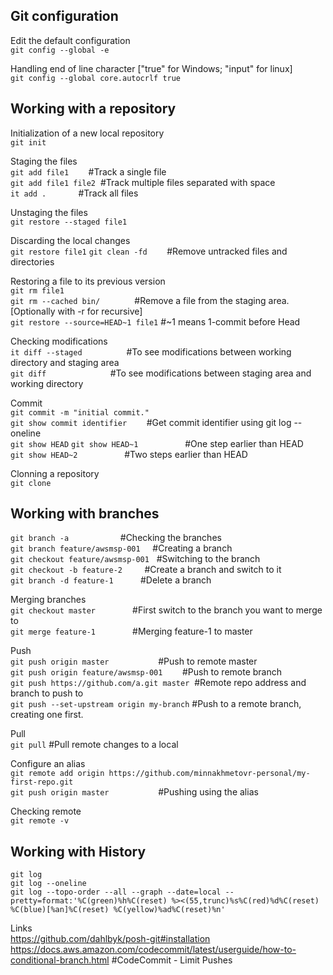 ## Git configuration

Edit the default configuration <br />
`git config --global -e` <br />

Handling end of line character ["true" for Windows; "input" for linux] <br />
`git config --global core.autocrlf true`<br />

## Working with a repository

Initialization of a new local repository <br />
`git init`<br />

Staging the files <br />
`git add file1`        #Track a single file <br />
`git add file1 file2`  #Track multiple files separated with space <br />
`it add .`             #Track all files <br />

Unstaging the files <br />
`git restore --staged file1` <br />

Discarding the local changes <br />
`git restore file1`
`git clean -fd`        #Remove untracked files and directories <br />

Restoring a file to its previous version <br />
`git rm file1` <br />
`git rm --cached bin/`              #Remove a file from the staging area. [Optionally with -r for recursive] <br />
`git restore --source=HEAD~1 file1` #~1 means 1-commit before Head <br />

Checking modifications <br />
`it diff --staged`                  #To see modifications between working directory and staging area <br />
`git diff`                          #To see modifications between staging area and working directory <br />

Commit <br />
`git commit -m "initial commit."` <br />
`git show commit identifier`        #Get commit identifier using git log --oneline <br />
`git show HEAD`
`git show HEAD~1`                   #One step earlier than HEAD <br />
`git show HEAD~2`                   #Two steps earlier than HEAD <br />

Clonning a repository <br />
`git clone` <br />


## Working with branches
`git branch -a`                     #Checking the branches <br />
`git branch feature/awsmsp-001`     #Creating a branch <br />
`git checkout feature/awsmsp-001`   #Switching to the branch <br />
`git checkout -b feature-2`         #Create a branch and switch to it <br />
`git branch -d feature-1`           #Delete a branch <br />

Merging branches <br />
`git checkout master`               #First switch to the branch you want to merge to <br />
`git merge feature-1`               #Merging feature-1 to master <br />

Push <br />
`git push origin master`                    #Push to remote master <br />
`git push origin feature/awsmsp-001`        #Push to remote branch <br />
`git push https://github.com/a.git master`  #Remote repo address and branch to push to <br />
`git push --set-upstream origin my-branch`  #Push to a remote branch, creating one first. <br /> 

Pull <br />
`git pull`                                  #Pull remote changes to a local

Configure an alias <br />
`git remote add origin https://github.com/minnakhmetovr-personal/my-first-repo.git` <br />
`git push origin master`                    #Pushing using the alias <br />

Checking remote <br />
`git remote -v` <br />


## Working with History
`git log` <br />
`git log --oneline` <br />
`git log --topo-order --all --graph --date=local --pretty=format:'%C(green)%h%C(reset) %><(55,trunc)%s%C(red)%d%C(reset) %C(blue)[%an]%C(reset) %C(yellow)%ad%C(reset)%n'` <br />

Links <br />
https://github.com/dahlbyk/posh-git#installation <br />
https://docs.aws.amazon.com/codecommit/latest/userguide/how-to-conditional-branch.html #CodeCommit - Limit Pushes<br />